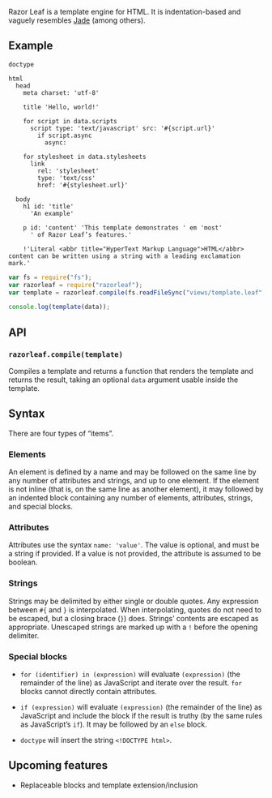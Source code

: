 Razor Leaf is a template engine for HTML. It is indentation-based and vaguely
resembles [Jade] \(among others).

## Example

```
doctype

html
  head
    meta charset: 'utf-8'

    title 'Hello, world!'

    for script in data.scripts
      script type: 'text/javascript' src: '#{script.url}'
        if script.async
          async:

    for stylesheet in data.stylesheets
      link
        rel: 'stylesheet'
        type: 'text/css'
        href: '#{stylesheet.url}'

  body
    h1 id: 'title'
      'An example'

    p id: 'content' 'This template demonstrates ' em 'most'
      ' of Razor Leaf’s features.'

    !'Literal <abbr title="HyperText Markup Language">HTML</abbr> content can be written using a string with a leading exclamation mark.'
```

```javascript
var fs = require("fs");
var razorleaf = require("razorleaf");
var template = razorleaf.compile(fs.readFileSync("views/template.leaf", "utf8"));

console.log(template(data));
```

## API

### `razorleaf.compile(template)`

Compiles a template and returns a function that renders the template
and returns the result, taking an optional `data` argument usable inside
the template.

## Syntax

There are four types of “items”.

### Elements

An element is defined by a name and may be followed on the same line by any
number of attributes and strings, and up to one element. If the element is not
inline (that is, on the same line as another element), it may followed by an
indented block containing any number of elements, attributes, strings, and
special blocks.

### Attributes

Attributes use the syntax `name: 'value'`. The value is optional, and must be a
string if provided. If a value is not provided, the attribute is assumed to be
boolean.

### Strings

Strings may be delimited by either single or double quotes. Any expression
between `#{` and `}` is interpolated. When interpolating, quotes do not need to
be escaped, but a closing brace (`}`) does. Strings’ contents are escaped as
appropriate. Unescaped strings are marked up with a `!` before the opening
delimiter.

### Special blocks

- `for (identifier) in (expression)` will evaluate `(expression)` (the
  remainder of the line) as JavaScript and iterate over the result. `for`
  blocks cannot directly contain attributes.

- `if (expression)` will evaluate `(expression)` (the remainder of the line) as
  JavaScript and include the block if the result is truthy (by the same rules
  as JavaScript’s `if`). It may be followed by an `else` block.

- `doctype` will insert the string `<!DOCTYPE html>`.

## Upcoming features

- Replaceable blocks and template extension/inclusion

[Jade]: http://jade-lang.com/
